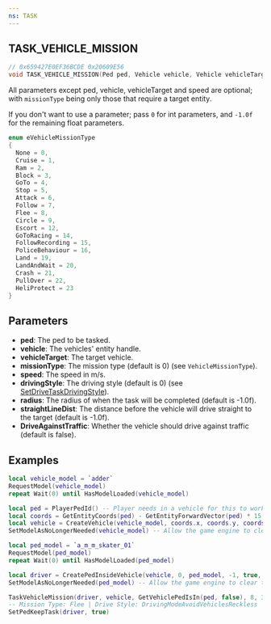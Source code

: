 ```yaml
---
ns: TASK
---
```

## TASK_VEHICLE_MISSION

```c
// 0x659427E0EF36BCDE 0x20609E56
void TASK_VEHICLE_MISSION(Ped ped, Vehicle vehicle, Vehicle vehicleTarget, int missionType, float speed, int drivingStyle, float radius, float straightLineDist, BOOL DriveAgainstTraffic);
```

All parameters except ped, vehicle, vehicleTarget and speed are optional; with `missionType` being only those that require a target entity.

If you don't want to use a parameter; pass `0` for int parameters, and `-1.0f` for the remaining float parameters.

```c
enum eVehicleMissionType
{
  None = 0,
  Cruise = 1,
  Ram = 2,
  Block = 3,
  GoTo = 4,
  Stop = 5,
  Attack = 6,
  Follow = 7,
  Flee = 8,
  Circle = 9,
  Escort = 12,
  GoToRacing = 14,
  FollowRecording = 15,
  PoliceBehaviour = 16,
  Land = 19,
  LandAndWait = 20,
  Crash = 21,
  PullOver = 22,
  HeliProtect = 23
}
```

## Parameters
* **ped**: The ped to be tasked.
* **vehicle**: The vehicles' entity handle.
* **vehicleTarget**: The target vehicle.
* **missionType**: The mission type (default is 0) (see `VehicleMissionType`).
* **speed**: The speed in m/s.
* **drivingStyle**: The driving style (default is 0) (see [SetDriveTaskDrivingStyle](#_0xDACE1BE37D88AF67)).
* **radius**: The radius of when the task will be completed (default is -1.0f).
* **straightLineDist**: The distance before the vehicle will drive straight to the target (default is -1.0f).
* **DriveAgainstTraffic**: Whether the vehicle should drive against traffic (default is false).

## Examples

```lua
local vehicle_model = `adder`
RequestModel(vehicle_model)
repeat Wait(0) until HasModelLoaded(vehicle_model)

local ped = PlayerPedId() -- Player needs in a vehicle for this to work
local coords = GetEntityCoords(ped) - GetEntityForwardVector(ped) * 15.0
local vehicle = CreateVehicle(vehicle_model, coords.x, coords.y, coords.z, GetEntityHeading(ped), true, false)
SetModelAsNoLongerNeeded(vehicle_model) -- Allow the game engine to clear the model from memory

local ped_model = `a_m_m_skater_01`
RequestModel(ped_model)
repeat Wait(0) until HasModelLoaded(ped_model)

local driver = CreatePedInsideVehicle(vehicle, 0, ped_model, -1, true, false)
SetModelAsNoLongerNeeded(ped_model) -- Allow the game engine to clear the model from memory

TaskVehicleMission(driver, vehicle, GetVehiclePedIsIn(ped, false), 8, 35.0, 786468, -1.0, -1.0, true)
-- Mission Type: Flee | Drive Style: DrivingModeAvoidVehiclesReckless
SetPedKeepTask(driver, true)
```
